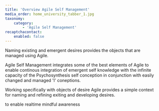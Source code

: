 ```yaml
---
title: 'Overview Agile Self Management'
media_order: home_university_tabber_1.jpg
taxonomy:
    category:
        - 'Agile Self Management'
recaptchacontact:
    enabled: false
---
```


Naming existing and emergent desires provides the objects that are managed using Agile.

Agile Self Management integrates some of the best elements of Agile to enable continous integration of emergent self knowledge with the infinite capacity of the Psychosynthesis self conception in conjunction with easily changed and managed 'I' coneptions.

Working specifically with objects of desire Agile provides a simple context for naming and refining exiting and developing desires.

to enable realtime mindful awareness